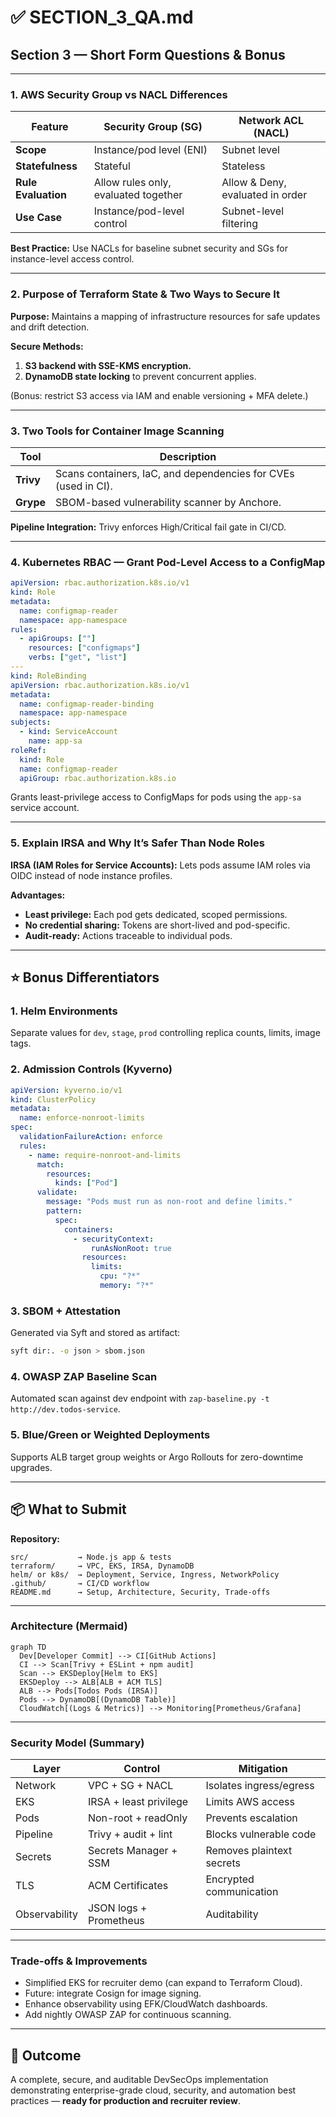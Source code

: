 # ✅ SECTION_3_QA.md
## Section 3 — Short Form Questions & Bonus

---

### 1. AWS Security Group vs NACL Differences

| Feature | Security Group (SG) | Network ACL (NACL) |
|----------|---------------------|--------------------|
| **Scope** | Instance/pod level (ENI) | Subnet level |
| **Statefulness** | Stateful | Stateless |
| **Rule Evaluation** | Allow rules only, evaluated together | Allow & Deny, evaluated in order |
| **Use Case** | Instance/pod-level control | Subnet-level filtering |

**Best Practice:** Use NACLs for baseline subnet security and SGs for instance-level access control.

---

### 2. Purpose of Terraform State & Two Ways to Secure It

**Purpose:** Maintains a mapping of infrastructure resources for safe updates and drift detection.

**Secure Methods:**
1. **S3 backend with SSE-KMS encryption.**
2. **DynamoDB state locking** to prevent concurrent applies.

(Bonus: restrict S3 access via IAM and enable versioning + MFA delete.)

---

### 3. Two Tools for Container Image Scanning

| Tool | Description |
|------|--------------|
| **Trivy** | Scans containers, IaC, and dependencies for CVEs (used in CI). |
| **Grype** | SBOM-based vulnerability scanner by Anchore. |

**Pipeline Integration:** Trivy enforces High/Critical fail gate in CI/CD.

---

### 4. Kubernetes RBAC — Grant Pod-Level Access to a ConfigMap

```yaml
apiVersion: rbac.authorization.k8s.io/v1
kind: Role
metadata:
  name: configmap-reader
  namespace: app-namespace
rules:
  - apiGroups: [""]
    resources: ["configmaps"]
    verbs: ["get", "list"]
---
kind: RoleBinding
apiVersion: rbac.authorization.k8s.io/v1
metadata:
  name: configmap-reader-binding
  namespace: app-namespace
subjects:
  - kind: ServiceAccount
    name: app-sa
roleRef:
  kind: Role
  name: configmap-reader
  apiGroup: rbac.authorization.k8s.io
```
Grants least-privilege access to ConfigMaps for pods using the `app-sa` service account.

---

### 5. Explain IRSA and Why It’s Safer Than Node Roles

**IRSA (IAM Roles for Service Accounts):**
Lets pods assume IAM roles via OIDC instead of node instance profiles.

**Advantages:**
- **Least privilege:** Each pod gets dedicated, scoped permissions.
- **No credential sharing:** Tokens are short-lived and pod-specific.
- **Audit-ready:** Actions traceable to individual pods.

---

## ⭐ Bonus Differentiators

### 1. Helm Environments
Separate values for `dev`, `stage`, `prod` controlling replica counts, limits, image tags.

### 2. Admission Controls (Kyverno)
```yaml
apiVersion: kyverno.io/v1
kind: ClusterPolicy
metadata:
  name: enforce-nonroot-limits
spec:
  validationFailureAction: enforce
  rules:
    - name: require-nonroot-and-limits
      match:
        resources:
          kinds: ["Pod"]
      validate:
        message: "Pods must run as non-root and define limits."
        pattern:
          spec:
            containers:
              - securityContext:
                  runAsNonRoot: true
                resources:
                  limits:
                    cpu: "?*"
                    memory: "?*"
```

### 3. SBOM + Attestation
Generated via Syft and stored as artifact:
```bash
syft dir:. -o json > sbom.json
```

### 4. OWASP ZAP Baseline Scan
Automated scan against dev endpoint with `zap-baseline.py -t http://dev.todos-service`.

### 5. Blue/Green or Weighted Deployments
Supports ALB target group weights or Argo Rollouts for zero-downtime upgrades.

---

## 📦 What to Submit

**Repository:**
```
src/           → Node.js app & tests
terraform/     → VPC, EKS, IRSA, DynamoDB
helm/ or k8s/  → Deployment, Service, Ingress, NetworkPolicy
.github/       → CI/CD workflow
README.md      → Setup, Architecture, Security, Trade-offs
```

---

### Architecture (Mermaid)
```mermaid
graph TD
  Dev[Developer Commit] --> CI[GitHub Actions]
  CI --> Scan[Trivy + ESLint + npm audit]
  Scan --> EKSDeploy[Helm to EKS]
  EKSDeploy --> ALB[ALB + ACM TLS]
  ALB --> Pods[Todos Pods (IRSA)]
  Pods --> DynamoDB[(DynamoDB Table)]
  CloudWatch[(Logs & Metrics)] --> Monitoring[Prometheus/Grafana]
```

---

### Security Model (Summary)

| Layer | Control | Mitigation |
|-------|----------|-------------|
| Network | VPC + SG + NACL | Isolates ingress/egress |
| EKS | IRSA + least privilege | Limits AWS access |
| Pods | Non-root + readOnly | Prevents escalation |
| Pipeline | Trivy + audit + lint | Blocks vulnerable code |
| Secrets | Secrets Manager + SSM | Removes plaintext secrets |
| TLS | ACM Certificates | Encrypted communication |
| Observability | JSON logs + Prometheus | Auditability |

---

### Trade-offs & Improvements
- Simplified EKS for recruiter demo (can expand to Terraform Cloud).
- Future: integrate Cosign for image signing.
- Enhance observability using EFK/CloudWatch dashboards.
- Add nightly OWASP ZAP for continuous scanning.

---

## 🎯 Outcome
A complete, secure, and auditable DevSecOps implementation demonstrating enterprise-grade cloud, security, and automation best practices — **ready for production and recruiter review**.
